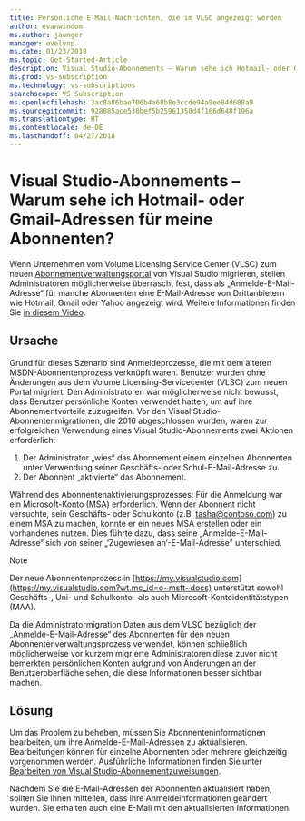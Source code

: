```yaml
---
title: Persönliche E-Mail-Nachrichten, die im VLSC angezeigt werden
author: evanwindom
ms.author: jaunger
manager: evelynp
ms.date: 01/23/2018
ms.topic: Get-Started-Article
description: Visual Studio-Abonnements – Warum sehe ich Hotmail- oder Gmail-Adressen für meine Abonnenten?
ms.prod: vs-subscription
ms.technology: vs-subscriptions
searchscope: VS Subscription
ms.openlocfilehash: 3ac8a86bae706b4a68b8e3ccde94a9ee84d608a9
ms.sourcegitcommit: 928885ace538bef5b25961358d4f166d648f196a
ms.translationtype: HT
ms.contentlocale: de-DE
ms.lasthandoff: 04/27/2018
---
```

# <a name="visual-studio-subscriptions--why-am-i-seeing-hotmail-or-gmail-addresses-for-my-subscribers"></a>Visual Studio-Abonnements – Warum sehe ich Hotmail- oder Gmail-Adressen für meine Abonnenten? 

Wenn Unternehmen vom Volume Licensing Service Center (VLSC) zum neuen [Abonnementverwaltungsportal](https://manage.visualstudio.com) von Visual Studio migrieren, stellen Administratoren möglicherweise überrascht fest, dass als „Anmelde-E-Mail-Adresse“ für manche Abonnenten eine E-Mail-Adresse von Drittanbietern wie Hotmail, Gmail oder Yahoo angezeigt wird.  Weitere Informationen finden Sie [in diesem Video](https://www.youtube.com/watch?v=1op-i1zEMfY&t=0s&list=PLReL099Y5nRfDyvvwzNDBaZe7qTxmuM2T&index=6).

## <a name="cause"></a>Ursache

Grund für dieses Szenario sind Anmeldeprozesse, die mit dem älteren MSDN-Abonnentenprozess verknüpft waren. Benutzer wurden ohne Änderungen aus dem Volume Licensing-Servicecenter (VLSC) zum neuen Portal migriert. Den Administratoren war möglicherweise nicht bewusst, dass Benutzer persönliche Konten verwendet hatten, um auf ihre Abonnementvorteile zuzugreifen. Vor den Visual Studio-Abonnentenmigrationen, die 2016 abgeschlossen wurden, waren zur erfolgreichen Verwendung eines Visual Studio-Abonnements zwei Aktionen erforderlich:
1. Der Administrator „wies“ das Abonnement einem einzelnen Abonnenten unter Verwendung seiner Geschäfts- oder Schul-E-Mail-Adresse zu.
2. Der Abonnent „aktivierte“ das Abonnement.

Während des Abonnentenaktivierungsprozesses: Für die Anmeldung war ein Microsoft-Konto (MSA) erforderlich. Wenn der Abonnent nicht versuchte, sein Geschäfts- oder Schulkonto (z.B. tasha@contoso.com) zu einem MSA zu machen, konnte er ein neues MSA erstellen oder ein vorhandenes nutzen. Dies führte dazu, dass seine „Anmelde-E-Mail-Adresse“ sich von seiner „‘Zugewiesen an‘-E-Mail-Adresse" unterschied.

> [!NOTE] 
> Der neue Abonnentenprozess in [https://my.visualstudio.com](https://my.visualstudio.com?wt.mc_id=o~msft~docs) unterstützt sowohl Geschäfts-, Uni- und Schulkonto- als auch Microsoft-Kontoidentitätstypen (MAA).

Da die Administratormigration Daten aus dem VLSC bezüglich der „Anmelde-E-Mail-Adresse“ des Abonnenten für den neuen Abonnentenverwaltungsprozess verwendet, können schließlich möglicherweise vor kurzem migrierte Administratoren diese zuvor nicht bemerkten persönlichen Konten aufgrund von Änderungen an der Benutzeroberfläche sehen, die diese Informationen besser sichtbar machen.

## <a name="solution"></a>Lösung

Um das Problem zu beheben, müssen Sie Abonnenteninformationen bearbeiten, um ihre Anmelde-E-Mail-Adressen zu aktualisieren.  Bearbeitungen können für einzelne Abonnenten oder mehrere gleichzeitig vorgenommen werden. Ausführliche Informationen finden Sie unter [Bearbeiten von Visual Studio-Abonnementzuweisungen](/visualstudio/subscriptions/edit-license).  

Nachdem Sie die E-Mail-Adressen der Abonnenten aktualisiert haben, sollten Sie ihnen mitteilen, dass ihre Anmeldeinformationen geändert wurden.  Sie erhalten auch eine E-Mail mit den aktualisierten Informationen.   